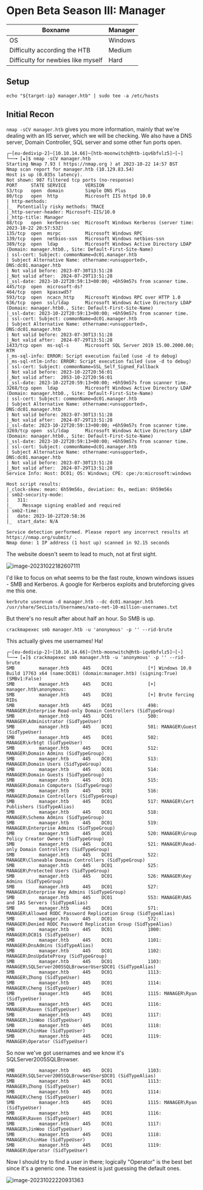 # Open Beta Season III: Manager

| Boxname                            | Manager |
| ---------------------------------- | ------- |
| OS                                 | Windows |
| Difficulty according the HTB       | Medium  |
| Difficulty for newbies like myself | Hard    |

##  Setup

`echo "${target-ip} manager.htb" | sudo tee -a /etc/hosts`

## Initial Recon

`nmap -sCV manager.htb` gives you more information, mainly that we're dealing with an IIS server, which we will be checking.  We also have a DNS server, Domain Controller, SQL server and some other fun ports open. 

```
┌─[eu-dedivip-2]─[10.10.14.66]─[htb-moonwitch@htb-iqv6bfvlz5]─[~]
└──╼ [★]$ nmap -sCV manager.htb
Starting Nmap 7.93 ( https://nmap.org ) at 2023-10-22 14:57 BST
Nmap scan report for manager.htb (10.129.83.54)
Host is up (0.035s latency).
Not shown: 987 filtered tcp ports (no-response)
PORT     STATE SERVICE       VERSION
53/tcp   open  domain        Simple DNS Plus
80/tcp   open  http          Microsoft IIS httpd 10.0
| http-methods: 
|_  Potentially risky methods: TRACE
|_http-server-header: Microsoft-IIS/10.0
|_http-title: Manager
88/tcp   open  kerberos-sec  Microsoft Windows Kerberos (server time: 2023-10-22 20:57:53Z)
135/tcp  open  msrpc         Microsoft Windows RPC
139/tcp  open  netbios-ssn   Microsoft Windows netbios-ssn
389/tcp  open  ldap          Microsoft Windows Active Directory LDAP (Domain: manager.htb0., Site: Default-First-Site-Name)
| ssl-cert: Subject: commonName=dc01.manager.htb
| Subject Alternative Name: othername:<unsupported>, DNS:dc01.manager.htb
| Not valid before: 2023-07-30T13:51:28
|_Not valid after:  2024-07-29T13:51:28
|_ssl-date: 2023-10-22T20:59:13+00:00; +6h59m57s from scanner time.
445/tcp  open  microsoft-ds?
464/tcp  open  kpasswd5?
593/tcp  open  ncacn_http    Microsoft Windows RPC over HTTP 1.0
636/tcp  open  ssl/ldap      Microsoft Windows Active Directory LDAP (Domain: manager.htb0., Site: Default-First-Site-Name)
|_ssl-date: 2023-10-22T20:59:13+00:00; +6h59m57s from scanner time.
| ssl-cert: Subject: commonName=dc01.manager.htb
| Subject Alternative Name: othername:<unsupported>, DNS:dc01.manager.htb
| Not valid before: 2023-07-30T13:51:28
|_Not valid after:  2024-07-29T13:51:28
1433/tcp open  ms-sql-s      Microsoft SQL Server 2019 15.00.2000.00; RTM
|_ms-sql-info: ERROR: Script execution failed (use -d to debug)
|_ms-sql-ntlm-info: ERROR: Script execution failed (use -d to debug)
| ssl-cert: Subject: commonName=SSL_Self_Signed_Fallback
| Not valid before: 2023-10-22T20:56:01
|_Not valid after:  2053-10-22T20:56:01
|_ssl-date: 2023-10-22T20:59:13+00:00; +6h59m57s from scanner time.
3268/tcp open  ldap          Microsoft Windows Active Directory LDAP (Domain: manager.htb0., Site: Default-First-Site-Name)
| ssl-cert: Subject: commonName=dc01.manager.htb
| Subject Alternative Name: othername:<unsupported>, DNS:dc01.manager.htb
| Not valid before: 2023-07-30T13:51:28
|_Not valid after:  2024-07-29T13:51:28
|_ssl-date: 2023-10-22T20:59:13+00:00; +6h59m57s from scanner time.
3269/tcp open  ssl/ldap      Microsoft Windows Active Directory LDAP (Domain: manager.htb0., Site: Default-First-Site-Name)
|_ssl-date: 2023-10-22T20:59:13+00:00; +6h59m57s from scanner time.
| ssl-cert: Subject: commonName=dc01.manager.htb
| Subject Alternative Name: othername:<unsupported>, DNS:dc01.manager.htb
| Not valid before: 2023-07-30T13:51:28
|_Not valid after:  2024-07-29T13:51:28
Service Info: Host: DC01; OS: Windows; CPE: cpe:/o:microsoft:windows

Host script results:
|_clock-skew: mean: 6h59m56s, deviation: 0s, median: 6h59m56s
| smb2-security-mode: 
|   311: 
|_    Message signing enabled and required
| smb2-time: 
|   date: 2023-10-22T20:58:36
|_  start_date: N/A

Service detection performed. Please report any incorrect results at https://nmap.org/submit/ .
Nmap done: 1 IP address (1 host up) scanned in 92.15 seconds
```

The website doesn't seem to lead to much, not at first sight. 

![image-20231022182607111](./Manager-Write-Up.md.assets/image-20231022182607111-1697991969802-1.png)

I'd like to focus on what seems to be the fast route, known windows issues - SMB and Kerberos. A google for Kerberos exploits and bruteforcing gives me this one.

`kerbrute userenum -d manager.htb --dc dc01.manager.htb /usr/share/SecLists/Usernames/xato-net-10-million-usernames.txt`

But there's no result after about half an hour. So SMB is up.

`crackmapexec smb manager.htb -u 'anonymous' -p '' --rid-brute`

This actually gives me usernames! Ha!

```
┌─[eu-dedivip-2]─[10.10.14.66]─[htb-moonwitch@htb-iqv6bfvlz5]─[~]
└──╼ [★]$ crackmapexec smb manager.htb -u 'anonymous' -p '' --rid-brute
SMB         manager.htb     445    DC01             [*] Windows 10.0 Build 17763 x64 (name:DC01) (domain:manager.htb) (signing:True) (SMBv1:False)
SMB         manager.htb     445    DC01             [+] manager.htb\anonymous: 
SMB         manager.htb     445    DC01             [+] Brute forcing RIDs
SMB         manager.htb     445    DC01             498: MANAGER\Enterprise Read-only Domain Controllers (SidTypeGroup)
SMB         manager.htb     445    DC01             500: MANAGER\Administrator (SidTypeUser)
SMB         manager.htb     445    DC01             501: MANAGER\Guest (SidTypeUser)
SMB         manager.htb     445    DC01             502: MANAGER\krbtgt (SidTypeUser)
SMB         manager.htb     445    DC01             512: MANAGER\Domain Admins (SidTypeGroup)
SMB         manager.htb     445    DC01             513: MANAGER\Domain Users (SidTypeGroup)
SMB         manager.htb     445    DC01             514: MANAGER\Domain Guests (SidTypeGroup)
SMB         manager.htb     445    DC01             515: MANAGER\Domain Computers (SidTypeGroup)
SMB         manager.htb     445    DC01             516: MANAGER\Domain Controllers (SidTypeGroup)
SMB         manager.htb     445    DC01             517: MANAGER\Cert Publishers (SidTypeAlias)
SMB         manager.htb     445    DC01             518: MANAGER\Schema Admins (SidTypeGroup)
SMB         manager.htb     445    DC01             519: MANAGER\Enterprise Admins (SidTypeGroup)
SMB         manager.htb     445    DC01             520: MANAGER\Group Policy Creator Owners (SidTypeGroup)
SMB         manager.htb     445    DC01             521: MANAGER\Read-only Domain Controllers (SidTypeGroup)
SMB         manager.htb     445    DC01             522: MANAGER\Cloneable Domain Controllers (SidTypeGroup)
SMB         manager.htb     445    DC01             525: MANAGER\Protected Users (SidTypeGroup)
SMB         manager.htb     445    DC01             526: MANAGER\Key Admins (SidTypeGroup)
SMB         manager.htb     445    DC01             527: MANAGER\Enterprise Key Admins (SidTypeGroup)
SMB         manager.htb     445    DC01             553: MANAGER\RAS and IAS Servers (SidTypeAlias)
SMB         manager.htb     445    DC01             571: MANAGER\Allowed RODC Password Replication Group (SidTypeAlias)
SMB         manager.htb     445    DC01             572: MANAGER\Denied RODC Password Replication Group (SidTypeAlias)
SMB         manager.htb     445    DC01             1000: MANAGER\DC01$ (SidTypeUser)
SMB         manager.htb     445    DC01             1101: MANAGER\DnsAdmins (SidTypeAlias)
SMB         manager.htb     445    DC01             1102: MANAGER\DnsUpdateProxy (SidTypeGroup)
SMB         manager.htb     445    DC01             1103: MANAGER\SQLServer2005SQLBrowserUser$DC01 (SidTypeAlias)
SMB         manager.htb     445    DC01             1113: MANAGER\Zhong (SidTypeUser)
SMB         manager.htb     445    DC01             1114: MANAGER\Cheng (SidTypeUser)
SMB         manager.htb     445    DC01             1115: MANAGER\Ryan (SidTypeUser)
SMB         manager.htb     445    DC01             1116: MANAGER\Raven (SidTypeUser)
SMB         manager.htb     445    DC01             1117: MANAGER\JinWoo (SidTypeUser)
SMB         manager.htb     445    DC01             1118: MANAGER\ChinHae (SidTypeUser)
SMB         manager.htb     445    DC01             1119: MANAGER\Operator (SidTypeUser)
```
So now we've got usernames and we know it's SQLServer2005SQLBrowser.

```
SMB         manager.htb     445    DC01             1103: MANAGER\SQLServer2005SQLBrowserUser$DC01 (SidTypeAlias)
SMB         manager.htb     445    DC01             1113: MANAGER\Zhong (SidTypeUser)
SMB         manager.htb     445    DC01             1114: MANAGER\Cheng (SidTypeUser)
SMB         manager.htb     445    DC01             1115: MANAGER\Ryan (SidTypeUser)
SMB         manager.htb     445    DC01             1116: MANAGER\Raven (SidTypeUser)
SMB         manager.htb     445    DC01             1117: MANAGER\JinWoo (SidTypeUser)
SMB         manager.htb     445    DC01             1118: MANAGER\ChinHae (SidTypeUser)
SMB         manager.htb     445    DC01             1119: MANAGER\Operator (SidTypeUser)
```

Now I should try to find a user in there; logically "Operator" is the best bet since it's a generic one.
The easiest is just guessing the default ones. 

![image-20231022220931363](./Manager-Write-Up.md.assets/image-20231022220931363-1698005373357-3.png)
